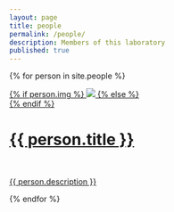 ```yaml
---
layout: page
title: people
permalink: /people/
description: Members of this laboratory
published: true
---
```


{% for person in site.people %}

<div class="person ">
    <div class="thumbnail">
        <a href="{{ person.redirect }}" target="_blank">
        {% if person.img %}
        <img class="thumbnail" src="{{ person.img | prepend: site.baseurl | prepend: site.url }}"/>
        {% else %}
        <div class="thumbnail blankbox"></div>
        {% endif %}    
        <span>
            <h1>{{ person.title }}</h1>
            <br/>
            <p>{{ person.description }}</p>
        </span>
        </a>
    </div>
</div>

{% endfor %}
